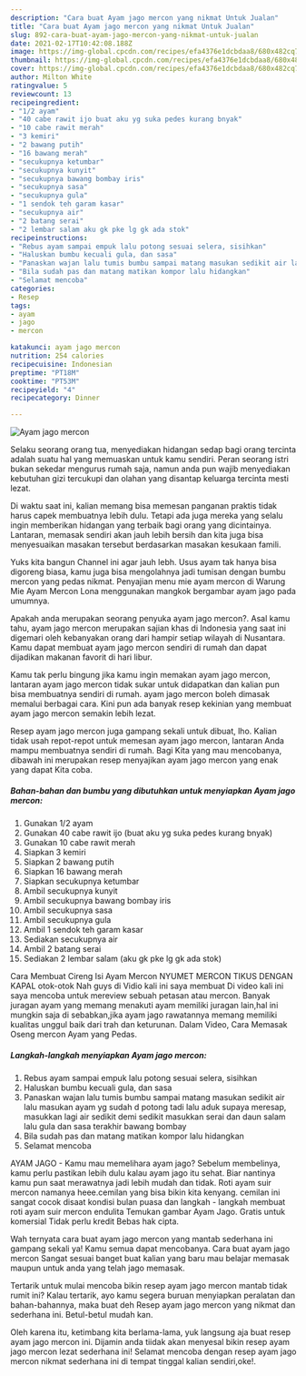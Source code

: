 ```yaml
---
description: "Cara buat Ayam jago mercon yang nikmat Untuk Jualan"
title: "Cara buat Ayam jago mercon yang nikmat Untuk Jualan"
slug: 892-cara-buat-ayam-jago-mercon-yang-nikmat-untuk-jualan
date: 2021-02-17T10:42:08.188Z
image: https://img-global.cpcdn.com/recipes/efa4376e1dcbdaa8/680x482cq70/ayam-jago-mercon-foto-resep-utama.jpg
thumbnail: https://img-global.cpcdn.com/recipes/efa4376e1dcbdaa8/680x482cq70/ayam-jago-mercon-foto-resep-utama.jpg
cover: https://img-global.cpcdn.com/recipes/efa4376e1dcbdaa8/680x482cq70/ayam-jago-mercon-foto-resep-utama.jpg
author: Milton White
ratingvalue: 5
reviewcount: 13
recipeingredient:
- "1/2 ayam"
- "40 cabe rawit ijo buat aku yg suka pedes kurang bnyak"
- "10 cabe rawit merah"
- "3 kemiri"
- "2 bawang putih"
- "16 bawang merah"
- "secukupnya ketumbar"
- "secukupnya kunyit"
- "secukupnya bawang bombay iris"
- "secukupnya sasa"
- "secukupnya gula"
- "1 sendok teh garam kasar"
- "secukupnya air"
- "2 batang serai"
- "2 lembar salam aku gk pke lg gk ada stok"
recipeinstructions:
- "Rebus ayam sampai empuk lalu potong sesuai selera, sisihkan"
- "Haluskan bumbu kecuali gula, dan sasa"
- "Panaskan wajan lalu tumis bumbu sampai matang masukan sedikit air lalu masukan ayam yg sudah d potong tadi lalu aduk supaya meresap, masukkan lagi air sedikit demi sedikit masukkan serai dan daun salam lalu gula dan sasa terakhir bawang bombay"
- "Bila sudah pas dan matang matikan kompor lalu hidangkan"
- "Selamat mencoba"
categories:
- Resep
tags:
- ayam
- jago
- mercon

katakunci: ayam jago mercon 
nutrition: 254 calories
recipecuisine: Indonesian
preptime: "PT18M"
cooktime: "PT53M"
recipeyield: "4"
recipecategory: Dinner

---
```



![Ayam jago mercon](https://img-global.cpcdn.com/recipes/efa4376e1dcbdaa8/680x482cq70/ayam-jago-mercon-foto-resep-utama.jpg)

Selaku seorang orang tua, menyediakan hidangan sedap bagi orang tercinta adalah suatu hal yang memuaskan untuk kamu sendiri. Peran seorang istri bukan sekedar mengurus rumah saja, namun anda pun wajib menyediakan kebutuhan gizi tercukupi dan olahan yang disantap keluarga tercinta mesti lezat.

Di waktu  saat ini, kalian memang bisa memesan panganan praktis tidak harus capek membuatnya lebih dulu. Tetapi ada juga mereka yang selalu ingin memberikan hidangan yang terbaik bagi orang yang dicintainya. Lantaran, memasak sendiri akan jauh lebih bersih dan kita juga bisa menyesuaikan masakan tersebut berdasarkan masakan kesukaan famili. 

Yuks kita bangun Channel ini agar jauh lebh. Usus ayam tak hanya bisa digoreng biasa, kamu juga bisa mengolahnya jadi tumisan dengan bumbu mercon yang pedas nikmat. Penyajian menu mie ayam mercon di Warung Mie Ayam Mercon Lona menggunakan mangkok bergambar ayam jago pada umumnya.

Apakah anda merupakan seorang penyuka ayam jago mercon?. Asal kamu tahu, ayam jago mercon merupakan sajian khas di Indonesia yang saat ini digemari oleh kebanyakan orang dari hampir setiap wilayah di Nusantara. Kamu dapat membuat ayam jago mercon sendiri di rumah dan dapat dijadikan makanan favorit di hari libur.

Kamu tak perlu bingung jika kamu ingin memakan ayam jago mercon, lantaran ayam jago mercon tidak sukar untuk didapatkan dan kalian pun bisa membuatnya sendiri di rumah. ayam jago mercon boleh dimasak memalui berbagai cara. Kini pun ada banyak resep kekinian yang membuat ayam jago mercon semakin lebih lezat.

Resep ayam jago mercon juga gampang sekali untuk dibuat, lho. Kalian tidak usah repot-repot untuk memesan ayam jago mercon, lantaran Anda mampu membuatnya sendiri di rumah. Bagi Kita yang mau mencobanya, dibawah ini merupakan resep menyajikan ayam jago mercon yang enak yang dapat Kita coba.

<!--inarticleads1-->

##### Bahan-bahan dan bumbu yang dibutuhkan untuk menyiapkan Ayam jago mercon:

1. Gunakan 1/2 ayam
1. Gunakan 40 cabe rawit ijo (buat aku yg suka pedes kurang bnyak)
1. Gunakan 10 cabe rawit merah
1. Siapkan 3 kemiri
1. Siapkan 2 bawang putih
1. Siapkan 16 bawang merah
1. Siapkan secukupnya ketumbar
1. Ambil secukupnya kunyit
1. Ambil secukupnya bawang bombay iris
1. Ambil secukupnya sasa
1. Ambil secukupnya gula
1. Ambil 1 sendok teh garam kasar
1. Sediakan secukupnya air
1. Ambil 2 batang serai
1. Sediakan 2 lembar salam (aku gk pke lg gk ada stok)


Cara Membuat Cireng Isi Ayam Mercon NYUMET MERCON TIKUS DENGAN KAPAL otok-otok Nah guys di Vidio kali ini saya membuat Di video kali ini saya mencoba untuk mereview sebuah petasan atau mercon. Banyak juragan ayam yang memang menakuti ayam memiliki juragan lain,hal ini mungkin saja di sebabkan,jika ayam jago rawatannya memang memiliki kualitas unggul baik dari trah dan keturunan. Dalam Video, Cara Memasak Oseng mercon Ayam yang Pedas. 

<!--inarticleads2-->

##### Langkah-langkah menyiapkan Ayam jago mercon:

1. Rebus ayam sampai empuk lalu potong sesuai selera, sisihkan
1. Haluskan bumbu kecuali gula, dan sasa
1. Panaskan wajan lalu tumis bumbu sampai matang masukan sedikit air lalu masukan ayam yg sudah d potong tadi lalu aduk supaya meresap, masukkan lagi air sedikit demi sedikit masukkan serai dan daun salam lalu gula dan sasa terakhir bawang bombay
1. Bila sudah pas dan matang matikan kompor lalu hidangkan
1. Selamat mencoba


AYAM JAGO - Kamu mau memelihara ayam jago? Sebelum membelinya, kamu perlu pastikan lebih dulu kalau ayam jago itu sehat. Biar nantinya kamu pun saat merawatnya jadi lebih mudah dan tidak. Roti ayam suir mercon namanya heee.cemilan yang bisa bikin kita kenyang. cemilan ini sangat cocok disaat kondisi bulan puasa dan langkah - langkah membuat roti ayam suir mercon endulita Temukan gambar Ayam Jago. Gratis untuk komersial Tidak perlu kredit Bebas hak cipta. 

Wah ternyata cara buat ayam jago mercon yang mantab sederhana ini gampang sekali ya! Kamu semua dapat mencobanya. Cara buat ayam jago mercon Sangat sesuai banget buat kalian yang baru mau belajar memasak maupun untuk anda yang telah jago memasak.

Tertarik untuk mulai mencoba bikin resep ayam jago mercon mantab tidak rumit ini? Kalau tertarik, ayo kamu segera buruan menyiapkan peralatan dan bahan-bahannya, maka buat deh Resep ayam jago mercon yang nikmat dan sederhana ini. Betul-betul mudah kan. 

Oleh karena itu, ketimbang kita berlama-lama, yuk langsung aja buat resep ayam jago mercon ini. Dijamin anda tiidak akan menyesal bikin resep ayam jago mercon lezat sederhana ini! Selamat mencoba dengan resep ayam jago mercon nikmat sederhana ini di tempat tinggal kalian sendiri,oke!.

